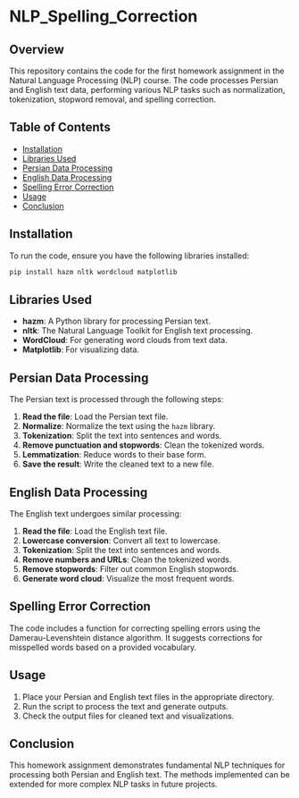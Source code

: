 # NLP_Spelling_Correction

## Overview
This repository contains the code for the first homework assignment in the Natural Language Processing (NLP) course. The code processes Persian and English text data, performing various NLP tasks such as normalization, tokenization, stopword removal, and spelling correction.

## Table of Contents
- [Installation](#installation)
- [Libraries Used](#libraries-used)
- [Persian Data Processing](#persian-data-processing)
- [English Data Processing](#english-data-processing)
- [Spelling Error Correction](#spelling-error-correction)
- [Usage](#usage)
- [Conclusion](#conclusion)

## Installation
To run the code, ensure you have the following libraries installed:

```bash
pip install hazm nltk wordcloud matplotlib
```

## Libraries Used
- **hazm**: A Python library for processing Persian text.
- **nltk**: The Natural Language Toolkit for English text processing.
- **WordCloud**: For generating word clouds from text data.
- **Matplotlib**: For visualizing data.

## Persian Data Processing
The Persian text is processed through the following steps:
1. **Read the file**: Load the Persian text file.
2. **Normalize**: Normalize the text using the `hazm` library.
3. **Tokenization**: Split the text into sentences and words.
4. **Remove punctuation and stopwords**: Clean the tokenized words.
5. **Lemmatization**: Reduce words to their base form.
6. **Save the result**: Write the cleaned text to a new file.

## English Data Processing
The English text undergoes similar processing:
1. **Read the file**: Load the English text file.
2. **Lowercase conversion**: Convert all text to lowercase.
3. **Tokenization**: Split the text into sentences and words.
4. **Remove numbers and URLs**: Clean the tokenized words.
5. **Remove stopwords**: Filter out common English stopwords.
6. **Generate word cloud**: Visualize the most frequent words.

## Spelling Error Correction
The code includes a function for correcting spelling errors using the Damerau-Levenshtein distance algorithm. It suggests corrections for misspelled words based on a provided vocabulary.

## Usage
1. Place your Persian and English text files in the appropriate directory.
2. Run the script to process the text and generate outputs.
3. Check the output files for cleaned text and visualizations.

## Conclusion
This homework assignment demonstrates fundamental NLP techniques for processing both Persian and English text. The methods implemented can be extended for more complex NLP tasks in future projects.

